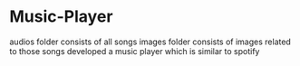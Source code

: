 # Music-Player
audios folder consists of all songs
images folder consists of images related to those songs
developed a music player which is similar to spotify
